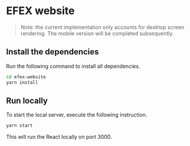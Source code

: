 # EFEX website

> Note: the current implementation only accounts for desktop screen rendering. The mobile version will be completed subsequently.

## Install the dependencies

Run the following command to install all dependencies.
```sh
cd efex-website
yarn install
```

## Run locally

To start the local server, execute the following instruction.
```sh
yarn start
```
This will run the React locally on port 3000.